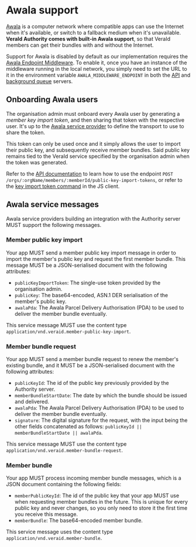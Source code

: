 # Awala support

[Awala](https://awala.network) is a computer network where compatible apps can use the Internet when it's available, or switch to a fallback medium when it's unavailable. **VeraId Authority comes with built-in Awala support**, so that VeraId members can get their bundles with and without the Internet.

Support for Awala is disabled by default as our implementation requires the [Awala Endpoint Middleware](https://github.com/relaycorp/relayverse/issues/28). To enable it, once you have an instance of the middleware running in the local network, you simply need to set the URL to it in the environment variable `AWALA_MIDDLEWARE_ENDPOINT` in both the [API](./api-server.md) and [background queue](./queue-server.md) servers.

## Onboarding Awala users

The organisation admin must onboard every Awala user by generating a _member key import token_, and then sharing that token with the respective user. It's up to the [Awala service provider](https://awala.network/service-providers/) to define the transport to use to share the token.

This token can only be used once and it simply allows the user to import their public key, and subsequently receive member bundles. Said public key remains tied to the VeraId service specified by the organisation admin when the token was generated.

Refer to the [API documentation](./api-server.md) to learn how to use the endpoint `POST /orgs/:orgName/members/:memberId/public-key-import-tokens`, or refer to the [key import token command](https://docs.relaycorp.tech/veraid-authority-js/classes/MemberKeyImportTokenCommand.html) in the JS client.

## Awala service messages

Awala service providers building an integration with the Authority server MUST support the following messages.

### Member public key import

Your app MUST send a member public key import message in order to import the member's public key and request the first member bundle. This message MUST be a JSON-serialised document with the following attributes:

- `publicKeyImportToken`: The single-use token provided by the organisation admin.
- `publicKey`: The base64-encoded, ASN.1 DER serialisation of the member's public key.
- `awalaPda`: The Awala Parcel Delivery Authorisation (PDA) to be used to deliver the member bundle eventually.

This service message MUST use the content type `application/vnd.veraid.member-public-key-import`.

### Member bundle request

Your app MUST send a member bundle request to renew the member's existing bundle, and it MUST be a JSON-serialised document with the following attributes:

- `publicKeyId`: The id of the public key previously provided by the Authority server.
- `memberBundleStartDate`: The date by which the bundle should be issued and delivered.
- `awalaPda`: The Awala Parcel Delivery Authorisation (PDA) to be used to deliver the member bundle eventually.
- `signature`: The digital signature for the request, with the input being the other fields concatenated as follows: `publicKeyId || memberBundleStartDate || awalaPda`.

This service message MUST use the content type `application/vnd.veraid.member-bundle-request`.

### Member bundle

Your app MUST process incoming member bundle messages, which is a JSON document containing the following fields:

- `memberPublicKeyId`: The id of the public key that your app MUST use when requesting member bundles in the future. This is unique for every public key and never changes, so you only need to store it the first time you receive this message.
- `memberBundle`: The base64-encoded member bundle.

This service message uses the content type `application/vnd.veraid.member-bundle`.
